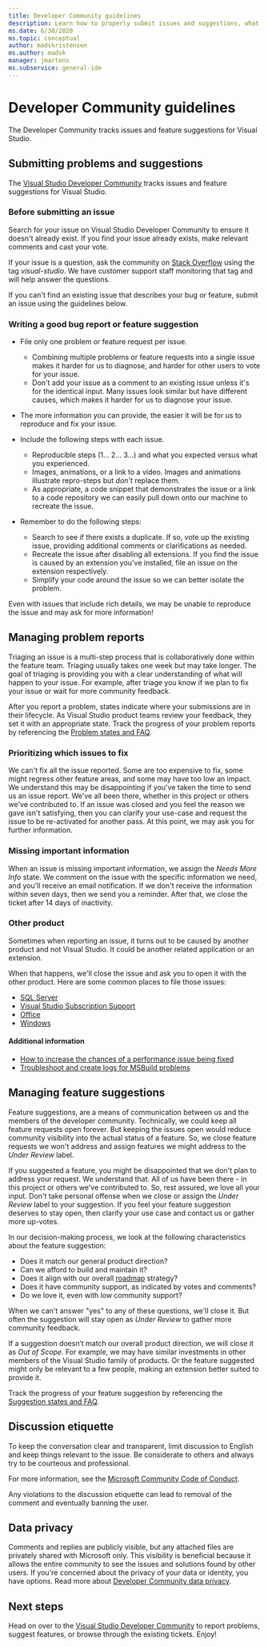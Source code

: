 ```yaml
---
title: Developer Community guidelines
description: Learn how to properly submit issues and suggestions, what to expect after submitting issues, and how best to interact with the Visual Studio Developer Community.
ms.date: 6/30/2020
ms.topic: conceptual
author: madskristensen
ms.author: madsk
manager: jmartens
ms.subservice: general-ide
---
```

# Developer Community guidelines

The Developer Community tracks issues and feature suggestions for Visual Studio.

## Submitting problems and suggestions

The [Visual Studio Developer Community](https://aka.ms/feedback/suggest?space=8) tracks issues and feature suggestions for Visual Studio.

### Before submitting an issue

Search for your issue on Visual Studio Developer Community to ensure it doesn't already exist. If you find your issue already exists, make relevant comments and cast your vote.

If your issue is a question, ask the community on [Stack Overflow](https://stackoverflow.com/questions/tagged/visual-studio?tab=Newest) using the tag _visual-studio_. We have customer support staff monitoring that tag and will help answer the questions.

If you can't find an existing issue that describes your bug or feature, submit an issue using the guidelines below.

### Writing a good bug report or feature suggestion

- File only one problem or feature request per issue.

  - Combining multiple problems or feature requests into a single issue makes it harder for us to diagnose, and harder for other users to vote for your issue.
  - Don't add your issue as a comment to an existing issue unless it's for the identical input. Many issues look similar but have different causes, which makes it harder for us to diagnose your issue.

- The more information you can provide, the easier it will be for us to reproduce and fix your issue.
- Include the following steps with each issue.

  - Reproducible steps (1... 2... 3...) and what you expected versus what you experienced.
  - Images, animations, or a link to a video. Images and animations illustrate repro-steps but _don't_ replace them.
  - As appropriate, a code snippet that demonstrates the issue or a link to a code repository we can easily pull down onto our machine to recreate the issue.

- Remember to do the following steps:

  - Search to see if there exists a duplicate. If so, vote up the existing issue, providing additional comments or clarifications as needed.
  - Recreate the issue after disabling all extensions. If you find the issue is caused by an extension you've installed, file an issue on the extension respectively.
  - Simplify your code around the issue so we can better isolate the problem.

Even with issues that include rich details, we may be unable to reproduce the issue and may ask for more information!

## Managing problem reports

Triaging an issue is a multi-step process that is collaboratively done within the feature team. Triaging usually takes one week but may take longer. The goal of triaging is providing you with a clear understanding of what will happen to your issue. For example, after triage you know if we plan to fix your issue or wait for more community feedback.

After you report a problem, states indicate where your submissions are in their lifecycle. As Visual Studio product teams review your feedback, they set it with an appropriate state. Track the progress of your problem reports by referencing the [Problem states and FAQ](./how-to-report-a-problem-with-visual-studio.md).

### Prioritizing which issues to fix

We can't fix all the issue reported. Some are too expensive to fix, some might regress other feature areas, and some may have too low an impact. We understand this may be disappointing if you've taken the time to send us an issue report. We've all been there, whether in this project or others we've contributed to. If an issue was closed and you feel the reason we gave isn't satisfying, then you can clarify your use-case and request the issue to be re-activated for another pass. At this point, we may ask you for further information.

### Missing important information

When an issue is missing important information, we assign the _Needs More Info_ state. We comment on the issue with the specific information we need, and you'll receive an email notification. If we don't receive the information within seven days, then we send you a reminder. After that, we close the ticket after 14 days of inactivity.

### Other product

Sometimes when reporting an issue, it turns out to be caused by another product and not Visual Studio. It could be another related application or an extension. 

When that happens, we'll close the issue and ask you to open it with the other product. Here are some common places to file those issues:

* [SQL Server](https://feedback.azure.com/forums/908035-sql-server)
* [Visual Studio Subscription Support](https://feedback.azure.com/forums/908035-sql-server)
* [Office](https://support.office.com/article/how-do-i-give-feedback-on-microsoft-office-2b102d44-b43f-4dd2-9ff4-23cf144cfb11)
* [Windows](https://support.microsoft.com/help/4021566/windows-10-send-feedback-to-microsoft-with-feedback-hub-app)

#### Additional information

- [How to increase the chances of a performance issue being fixed](./how-to-increase-chances-of-performance-issue-being-fixed.md)
- [Troubleshoot and create logs for MSBuild problems](./msbuild-logs.md)

## Managing feature suggestions

Feature suggestions, are a means of communication between us and the members of the developer community. Technically, we could keep all feature requests open forever. But keeping the issues open would reduce community visibility into the actual status of a feature. So, we close feature requests we won't address and assign features we might address to the _Under Review_ label.

If you suggested a feature, you might be disappointed that we don't plan to address your request. We understand that. All of us have been there - in this project or others we've contributed to. So, rest assured, we love all your input. Don't take personal offense when we close or assign the _Under Review_ label to your suggestion. If you feel your feature suggestion deserves to stay open, then clarify your use case and contact us or gather more up-votes.

In our decision-making process, we look at the following characteristics about the feature suggestion:

- Does it match our general product direction?
- Can we afford to build and maintain it?
- Does it align with our overall [roadmap](/visualstudio/productinfo/vs-roadmap) strategy?
- Does it have community support, as indicated by votes and comments?
- Do we love it, even with low community support?

When we can't answer "yes" to any of these questions, we'll close it. But often the suggestion will stay open as _Under Review_ to gather more community feedback.

If a suggestion doesn’t match our overall product direction, we will close it as *Out of Scope*. For example, we may have similar investments in other members of the Visual Studio family of products. Or the feature suggested might only be relevant to a few people, making an extension better suited to provide it.

Track the progress of your feature suggestion by referencing the [Suggestion states and FAQ](./report-a-problem.yml).

## Discussion etiquette

To keep the conversation clear and transparent, limit discussion to English and keep things relevant to the issue. Be considerate to others and always try to be courteous and professional.

For more information, see the [Microsoft Community Code of Conduct](https://answers.microsoft.com/en-us/page/codeofconduct).

Any violations to the discussion etiquette can lead to removal of the comment and eventually banning the user.

## Data privacy

Comments and replies are publicly visible, but any attached files are privately shared with Microsoft only. This visibility is beneficial because it allows the entire community to see the issues and solutions found by other users. If you're concerned about the privacy of your data or identity, you have options. Read more about [Developer Community data privacy](./developer-community-privacy.md).

## Next steps

Head on over to the [Visual Studio Developer Community](https://aka.ms/feedback/suggest?space=8) to report problems, suggest features, or browse through the existing tickets. Enjoy!
